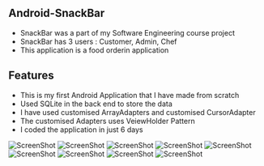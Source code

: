 ## Android-SnackBar
 * SnackBar was a part of my Software Engineering course project
 * SnackBar has 3 users : Customer, Admin, Chef
 * This application is a food orderin application 

## Features
 * This is my first Android Application that I have made from scratch 
 * Used SQLite in the back end to store the data
 * I have used customised ArrayAdapters and customised CursorAdapter   
 * The customised Adapters uses VeiewHolder Pattern
 * I coded the application in just 6 days

 

![ScreenShot](https://github.com/jayshah19949596/Android-SnackBar/blob/master/Screenshots/Home.jpeg?raw=true)
![ScreenShot](https://github.com/jayshah19949596/Android-SnackBar/blob/master/Screenshots/Sign_Up.jpeg?raw=true)
![ScreenShot](https://github.com/jayshah19949596/Android-SnackBar/blob/master/Screenshots/Log_In.jpeg?raw=true)
![ScreenShot](https://github.com/jayshah19949596/Android-SnackBar/blob/master/Screenshots/Menu.jpeg?raw=true)
![ScreenShot](https://github.com/jayshah19949596/Android-SnackBar/blob/master/Screenshots/Cart.jpeg?raw=true)
![ScreenShot](https://github.com/jayshah19949596/Android-SnackBar/blob/master/Screenshots/Payment_Details.jpeg?raw=true)
![ScreenShot](https://github.com/jayshah19949596/Android-SnackBar/blob/master/Screenshots/Order_Number.jpeg?raw=true)
![ScreenShot](https://github.com/jayshah19949596/Android-SnackBar/blob/master/Screenshots/Order_Description.jpeg?raw=true)
![ScreenShot](https://github.com/jayshah19949596/Android-SnackBar/blob/master/Screenshots/Admin_Home.jpeg?raw=true)

